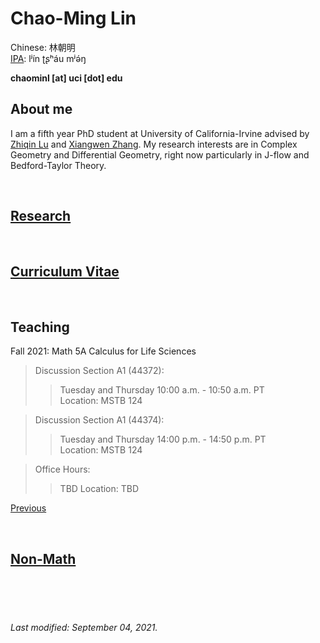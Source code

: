 # Chao-Ming Lin
Chinese: 林朝明    
[IPA](https://en.wikipedia.org/wiki/Help:IPA/Mandarin): lʲín ʈʂʰáu mʲə́ŋ 

**chaominl [at] uci [dot] edu**


## About me
I am a fifth year PhD student at University of California-Irvine advised by [Zhiqin Lu](https://www.math.uci.edu/~zlu/) and [Xiangwen Zhang](https://www.math.uci.edu/~xiangwen/). My research interests are in Complex Geometry and Differential Geometry, right now particularly in J-flow and Bedford-Taylor Theory.

<br />


## [Research](https://chaominl.github.io/Research)

<br />


## [Curriculum Vitae](https://chaominl.github.io/CV)   

<br />


## Teaching
Fall 2021: Math 5A Calculus for Life Sciences
> Discussion Section A1 (44372): 
>> Tuesday and Thursday 10:00 a.m. - 10:50 a.m. PT   
> Location: 
>> MSTB 124

> Discussion Section A1 (44374): 
>> Tuesday and Thursday 14:00 p.m. - 14:50 p.m. PT   
> Location: 
>> MSTB 124

> Office Hours: 
>> TBD 
> Location: 
>> TBD


[Previous](https://chaominl.github.io/TeachingExperience)

<br />


## [Non-Math](https://chaominl.github.io/recreation)

<br />
<br />
<br />


###### Last modified: September 04, 2021.
